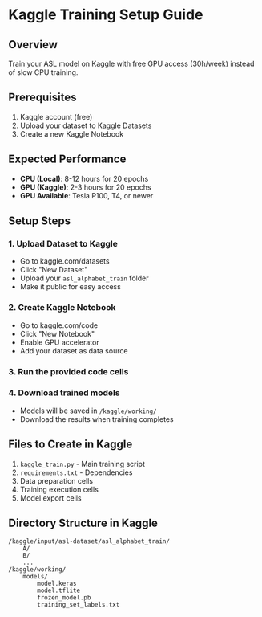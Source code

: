 # Kaggle Training Setup Guide

## Overview

Train your ASL model on Kaggle with free GPU access (30h/week) instead of slow CPU training.

## Prerequisites

1. Kaggle account (free)
2. Upload your dataset to Kaggle Datasets
3. Create a new Kaggle Notebook

## Expected Performance

- **CPU (Local)**: 8-12 hours for 20 epochs
- **GPU (Kaggle)**: 2-3 hours for 20 epochs
- **GPU Available**: Tesla P100, T4, or newer

## Setup Steps

### 1. Upload Dataset to Kaggle

- Go to kaggle.com/datasets
- Click "New Dataset"
- Upload your `asl_alphabet_train` folder
- Make it public for easy access

### 2. Create Kaggle Notebook

- Go to kaggle.com/code
- Click "New Notebook"
- Enable GPU accelerator
- Add your dataset as data source

### 3. Run the provided code cells

### 4. Download trained models

- Models will be saved in `/kaggle/working/`
- Download the results when training completes

## Files to Create in Kaggle

1. `kaggle_train.py` - Main training script
2. `requirements.txt` - Dependencies
3. Data preparation cells
4. Training execution cells
5. Model export cells

## Directory Structure in Kaggle

```
/kaggle/input/asl-dataset/asl_alphabet_train/
    A/
    B/
    ...
/kaggle/working/
    models/
        model.keras
        model.tflite
        frozen_model.pb
        training_set_labels.txt
```
